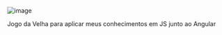 ![image](https://user-images.githubusercontent.com/52683559/141594718-abd72204-99e0-4ed3-bc7a-b156973a9a87.png)

Jogo da Velha para aplicar meus conhecimentos em JS junto ao Angular   

